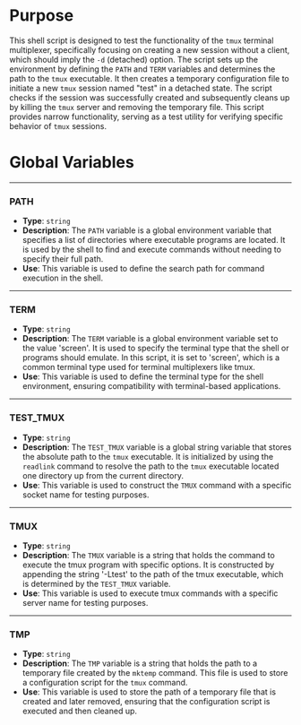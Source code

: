 # Purpose
This shell script is designed to test the functionality of the `tmux` terminal multiplexer, specifically focusing on creating a new session without a client, which should imply the `-d` (detached) option. The script sets up the environment by defining the `PATH` and `TERM` variables and determines the path to the `tmux` executable. It then creates a temporary configuration file to initiate a new `tmux` session named "test" in a detached state. The script checks if the session was successfully created and subsequently cleans up by killing the `tmux` server and removing the temporary file. This script provides narrow functionality, serving as a test utility for verifying specific behavior of `tmux` sessions.
# Global Variables

---
### PATH
- **Type**: `string`
- **Description**: The `PATH` variable is a global environment variable that specifies a list of directories where executable programs are located. It is used by the shell to find and execute commands without needing to specify their full path.
- **Use**: This variable is used to define the search path for command execution in the shell.


---
### TERM
- **Type**: `string`
- **Description**: The `TERM` variable is a global environment variable set to the value 'screen'. It is used to specify the terminal type that the shell or programs should emulate. In this script, it is set to 'screen', which is a common terminal type used for terminal multiplexers like tmux.
- **Use**: This variable is used to define the terminal type for the shell environment, ensuring compatibility with terminal-based applications.


---
### TEST_TMUX
- **Type**: `string`
- **Description**: The `TEST_TMUX` variable is a global string variable that stores the absolute path to the `tmux` executable. It is initialized by using the `readlink` command to resolve the path to the `tmux` executable located one directory up from the current directory.
- **Use**: This variable is used to construct the `TMUX` command with a specific socket name for testing purposes.


---
### TMUX
- **Type**: `string`
- **Description**: The `TMUX` variable is a string that holds the command to execute the tmux program with specific options. It is constructed by appending the string '-Ltest' to the path of the tmux executable, which is determined by the `TEST_TMUX` variable.
- **Use**: This variable is used to execute tmux commands with a specific server name for testing purposes.


---
### TMP
- **Type**: `string`
- **Description**: The `TMP` variable is a string that holds the path to a temporary file created by the `mktemp` command. This file is used to store a configuration script for the `tmux` command.
- **Use**: This variable is used to store the path of a temporary file that is created and later removed, ensuring that the configuration script is executed and then cleaned up.


